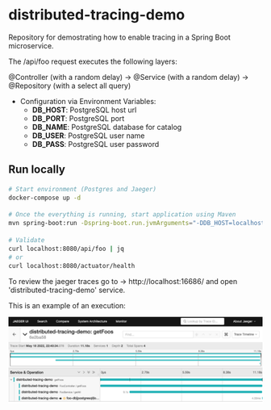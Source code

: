 # distributed-tracing-demo
Repository for demostrating how to enable tracing in a Spring Boot microservice.

The /api/foo request executes the following layers:

  @Controller (with a random delay) -> @Service (with a random delay) -> @Repository (with a select all query)

- Configuration via Environment Variables:
  - **DB_HOST**: PostgreSQL host url
  - **DB_PORT**: PostgreSQL port
  - **DB_NAME**: PostgreSQL database for catalog
  - **DB_USER**: PostgreSQL user name
  - **DB_PASS**: PostgreSQL user password

## Run locally

```sh
# Start environment (Postgres and Jaeger)
docker-compose up -d

# Once the everything is running, start application using Maven
mvn spring-boot:run -Dspring-boot.run.jvmArguments="-DDB_HOST=localhost -DDB_PORT=5432 -DDB_NAME=foo-db -DDB_USER=develop -DDB_PASS=develop -Dspring.profiles.active=local"

# Validate
curl localhost:8080/api/foo | jq
# or
curl localhost:8080/actuator/health
```

To review the jaeger traces go to -> http://localhost:16686/ and open 'distributed-tracing-demo' service.

This is an example of an execution:

![local-jaeger-traces](images/local-jaeger-traces.png)



